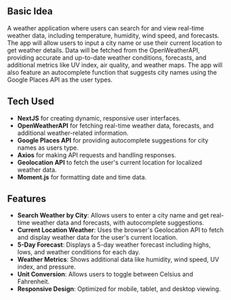 ## Basic Idea

A weather application where users can search for and view real-time weather data, including temperature, humidity, wind speed, and forecasts. The app will allow users to input a city name or use their current location to get weather details. Data will be fetched from the OpenWeatherAPI, providing accurate and up-to-date weather conditions, forecasts, and additional metrics like UV index, air quality, and weather maps. The app will also feature an autocomplete function that suggests city names using the Google Places API as the user types.

## Tech Used

- **NextJS** for creating dynamic, responsive user interfaces.
- **OpenWeatherAPI** for fetching real-time weather data, forecasts, and additional weather-related information.
- **Google Places API** for providing autocomplete suggestions for city names as users type.
- **Axios** for making API requests and handling responses.
- **Geolocation API** to fetch the user's current location for localized weather data.
- **Moment.js** for formatting date and time data.

## Features

- **Search Weather by City**: Allows users to enter a city name and get real-time weather data and forecasts, with autocomplete suggestions.
- **Current Location Weather**: Uses the browser's Geolocation API to fetch and display weather data for the user's current location.
- **5-Day Forecast**: Displays a 5-day weather forecast including highs, lows, and weather conditions for each day.
- **Weather Metrics**: Shows additional data like humidity, wind speed, UV index, and pressure.
- **Unit Conversion**: Allows users to toggle between Celsius and Fahrenheit.
- **Responsive Design**: Optimized for mobile, tablet, and desktop viewing.

